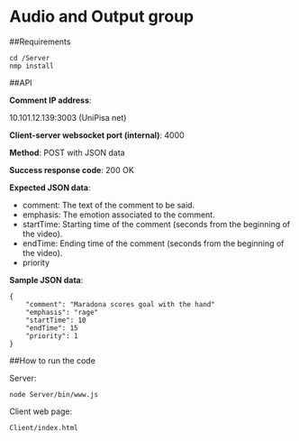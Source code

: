 # Audio and Output group
##Requirements
```
cd /Server
nmp install
```

##API

**Comment IP address**:

10.101.12.139:3003 (UniPisa net)

**Client-server websocket port (internal)**: 4000

**Method**:
POST with JSON data

**Success response code**:
200 OK

**Expected JSON data**:
 - comment: The text of the comment to be said.
 - emphasis: The emotion associated to the comment.
 - startTime: Starting time of the comment (seconds from the beginning of the video).
 - endTime: Ending time of the comment (seconds from the beginning of the video).
 - priority

**Sample JSON data**:
```
{
    "comment": "Maradona scores goal with the hand"
    "emphasis": "rage"
    "startTime": 10
    "endTime": 15
    "priority": 1 
}
```

##How to run the code

Server:
```
node Server/bin/www.js
```
Client web page:

```
Client/index.html
```